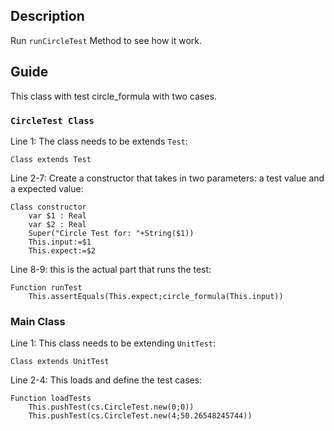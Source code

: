 ﻿<!-- Tests a method call circle_formula -->
## Description

Run `runCircleTest` Method to see how it work.

## Guide

This class with test circle_formula with two cases.

### `CircleTest Class`

Line 1: The class needs to be extends `Test`:

~~~4D
Class extends Test
~~~

Line 2-7: Create a constructor that takes in two parameters: a test value and 
a expected value:

```4D
Class constructor
	var $1 : Real
	var $2 : Real
	Super("Circle Test for: "+String($1))
	This.input:=$1
	This.expect:=$2
```

Line 8-9: this is the actual part that runs the test:

```4D
Function runTest
	This.assertEquals(This.expect;circle_formula(This.input))
```

### Main Class

Line 1: This class needs to be extending `UnitTest`:

```4D
Class extends UnitTest
```

Line 2-4: This loads and define the test cases:

```4D
Function loadTests
	This.pushTest(cs.CircleTest.new(0;0))
	This.pushTest(cs.CircleTest.new(4;50.26548245744))
```
